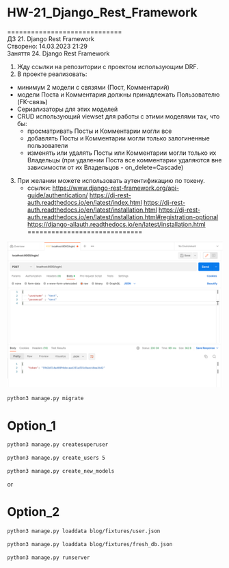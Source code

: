 # HW-21_Django_Rest_Framework  
=============================  
ДЗ 21. Django Rest Framework  
Створено: 14.03.2023 21:29  
Заняття 24. Django Rest Framework  

1. Жду ссылки на репозитории с проектом использующим DRF.  
2. В проекте реализовать:  
- минимум 2 модели с связями (Пост, Комментарий)  
- модели Поста и Комментария должны принадлежать Пользователю (FK-связь)  
- Сериализаторы для этих моделей  
- CRUD использующий viewset для работы с этими моделями так, что бы:  
     - просматривать Посты и Комментарии могли все  
     - добавлять Посты и Комментарии могли только залогиненные пользователи  
     - изменять или удалять Посты или Комментарии могли только их Владельцы (при удалении Поста все комментарии 
       удаляются вне зависимости от их Владельцов - on_delete=Cascade)

3. При желании можете использовать аутентификацию по токену.
   - ссылки:
       https://www.django-rest-framework.org/api-guide/authentication/
       https://dj-rest-auth.readthedocs.io/en/latest/index.html
       https://dj-rest-auth.readthedocs.io/en/latest/installation.html
       https://dj-rest-auth.readthedocs.io/en/latest/installation.html#registration-optional
       https://django-allauth.readthedocs.io/en/latest/installation.html
=============================

![Screenshot 2023-03-18 at 22.00.12.png](static%2FScreenshot%202023-03-18%20at%2022.00.12.png)


```bash
python3 manage.py migrate
```
# Option_1
```bash
python3 manage.py createsuperuser  
```
```bash
python3 manage.py create_users 5   
```
```bash
python3 manage.py create_new_models  
```

or

# Option_2
```bash
python3 manage.py loaddata blog/fixtures/user.json
```
```bash
python3 manage.py loaddata blog/fixtures/fresh_db.json
```

```bash
python3 manage.py runserver
```
